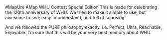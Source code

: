 #MapUre AMap WHU Contest Special Edition
This is made for celebrating the 120th anniversary of WHU. We tried to make it simple to use, but awesome to see; easy to understand, and full of suprising.

And we followed the PURE philosophy exactly, i.e. Perfect, Ultra, Reachable, Enjoyable. I'm sure that this will be your very best memory about WHU.